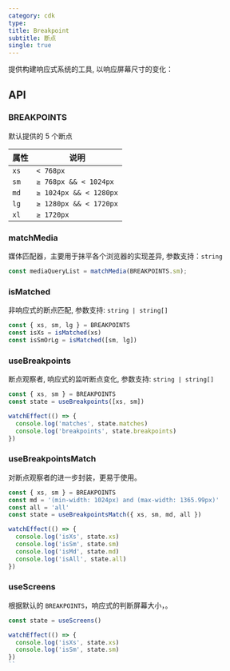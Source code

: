 ```yaml
---
category: cdk
type:
title: Breakpoint
subtitle: 断点
single: true
---
```


提供构建响应式系统的工具, 以响应屏幕尺寸的变化：

## API

### BREAKPOINTS

默认提供的 5 个断点

| 属性 | 说明 |
| --- | --- |
| `xs` | `< 768px` |
| `sm` | `≥ 768px && < 1024px` |
| `md` | `≥ 1024px && < 1280px` |
| `lg` | `≥ 1280px && < 1720px` |
| `xl` | `≥ 1720px` |

### matchMedia

媒体匹配器，主要用于抹平各个浏览器的实现差异, 参数支持：`string`

```ts
const mediaQueryList = matchMedia(BREAKPOINTS.sm);
```

### isMatched

非响应式的断点匹配, 参数支持: `string | string[]`

```ts
const { xs, sm, lg } = BREAKPOINTS
const isXs = isMatched(xs)
const isSmOrLg = isMatched([sm, lg])
```

### useBreakpoints

断点观察者, 响应式的监听断点变化, 参数支持: `string | string[]`

```ts
const { xs, sm } = BREAKPOINTS
const state = useBreakpoints([xs, sm])

watchEffect(() => {
  console.log('matches', state.matches)
  console.log('breakpoints', state.breakpoints)
})
```

### useBreakpointsMatch

对断点观察者的进一步封装，更易于使用。

```ts
const { xs, sm } = BREAKPOINTS
const md = '(min-width: 1024px) and (max-width: 1365.99px)'
const all = 'all'
const state = useBreakpointsMatch({ xs, sm, md, all })

watchEffect(() => {
  console.log('isXs', state.xs)
  console.log('isSm', state.sm)
  console.log('isMd', state.md)
  console.log('isAll', state.all)
})
```

### useScreens

根据默认的 `BREAKPOINTS`，响应式的判断屏幕大小，。

```ts
const state = useScreens()

watchEffect(() => {
  console.log('isXs', state.xs)
  console.log('isSm', state.sm)
})
``

